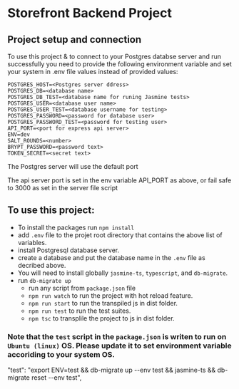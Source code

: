 # Storefront Backend Project

## Project setup and connection

To use this project & to connect to your Postgres databse server and run successfully you need to provide the following environment variable and set your system in .env file values instead of provided values:

```
POSTGRES_HOST=<Postgres server ddress>
POSTGRES_DB=<database name>
POSTGRES_DB_TEST=<database name for runing Jasmine tests>
POSTGRES_USER=<database user name>
POSTGRES_USER_TEST=<database username for testing>
POSTGRES_PASSWORD=<password for database user>
POSTGRES_PASSWORD_TEST=<password for testing user>
API_PORT=<port for express api server>
ENV=dev
SALT_ROUNDS=<number>
BRYPT_PASSWORD=<password text>
TOKEN_SECRET=<secret text>
```

The Postgres server will use the default port

The api server port is set in the env variable API_PORT as above, or fail safe to 3000 as set in the server file script

## To use this project:

- To install the packages run `npm install`
- add `.env` file to the projet root directory that contains the above list of variables.
- install Postgresql database server.
- create a database and put the database name in the `.env` file as decribed above.
- You will need to install globally `jasmine-ts`, `typescript`, and `db-migrate`.
- run `db-migrate up`
  - run any script from `package.json` file
  - `npm run watch` to run the project with hot reload feature.
  - `npm run start` to run the transpiled js in dist folder.
  - `npm run test` to run the test suites.
  - `npm tsc` to transplile the project to js in dist folder.

### Note that the `test` script in the `package.json` is writen to run on `Ubuntu (linux)` OS. Please update it to set environment variable accoriding to your system OS.

"test": "export ENV=test && db-migrate up --env test && jasmine-ts && db-migrate reset --env test",
